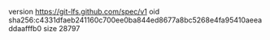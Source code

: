version https://git-lfs.github.com/spec/v1
oid sha256:c4331dfaeb241160c700ee0ba844ed8677a8bc5268e4fa95410aeeaddaafffb0
size 28797
